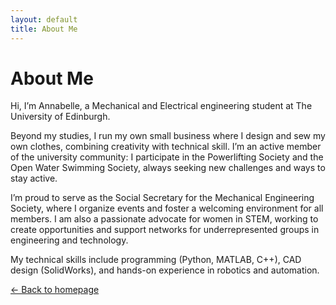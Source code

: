 ```yaml
---
layout: default
title: About Me
---
```


# About Me

Hi, I’m Annabelle, a Mechanical and Electrical engineering student at The University of Edinburgh.

Beyond my studies, I run my own small business where I design and sew my own clothes, combining creativity with technical skill. I’m an active member of the university community: I participate in the Powerlifting Society and the Open Water Swimming Society, always seeking new challenges and ways to stay active.

I’m proud to serve as the Social Secretary for the Mechanical Engineering Society, where I organize events and foster a welcoming environment for all members. I am also a passionate advocate for women in STEM, working to create opportunities and support networks for underrepresented groups in engineering and technology.

My technical skills include programming (Python, MATLAB, C++), CAD design (SolidWorks), and hands-on experience in robotics and automation.

[← Back to homepage](/)
